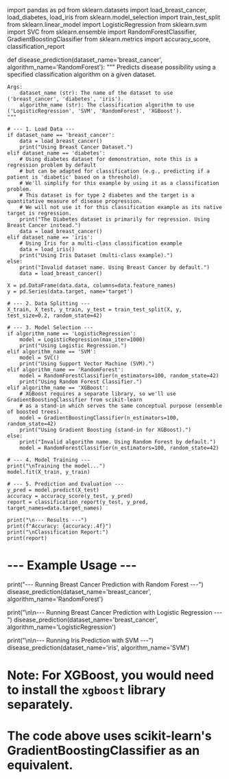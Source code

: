 import pandas as pd
from sklearn.datasets import load_breast_cancer, load_diabetes, load_iris
from sklearn.model_selection import train_test_split
from sklearn.linear_model import LogisticRegression
from sklearn.svm import SVC
from sklearn.ensemble import RandomForestClassifier, GradientBoostingClassifier
from sklearn.metrics import accuracy_score, classification_report

def disease_prediction(dataset_name='breast_cancer', algorithm_name='RandomForest'):
    """
    Predicts disease possibility using a specified classification algorithm on a given dataset.

    Args:
        dataset_name (str): The name of the dataset to use ('breast_cancer', 'diabetes', 'iris').
        algorithm_name (str): The classification algorithm to use ('LogisticRegression', 'SVM', 'RandomForest', 'XGBoost').
    """

    # --- 1. Load Data ---
    if dataset_name == 'breast_cancer':
        data = load_breast_cancer()
        print("Using Breast Cancer Dataset.")
    elif dataset_name == 'diabetes':
        # Using diabetes dataset for demonstration, note this is a regression problem by default
        # but can be adapted for classification (e.g., predicting if a patient is 'diabetic' based on a threshold).
        # We'll simplify for this example by using it as a classification problem.
        # This dataset is for type 2 diabetes and the target is a quantitative measure of disease progression.
        # We will not use it for this classification example as its native target is regression.
        print("The Diabetes dataset is primarily for regression. Using Breast Cancer instead.")
        data = load_breast_cancer()
    elif dataset_name == 'iris':
        # Using Iris for a multi-class classification example
        data = load_iris()
        print("Using Iris Dataset (multi-class example).")
    else:
        print("Invalid dataset name. Using Breast Cancer by default.")
        data = load_breast_cancer()

    X = pd.DataFrame(data.data, columns=data.feature_names)
    y = pd.Series(data.target, name='target')

    # --- 2. Data Splitting ---
    X_train, X_test, y_train, y_test = train_test_split(X, y, test_size=0.2, random_state=42)

    # --- 3. Model Selection ---
    if algorithm_name == 'LogisticRegression':
        model = LogisticRegression(max_iter=1000)
        print("Using Logistic Regression.")
    elif algorithm_name == 'SVM':
        model = SVC()
        print("Using Support Vector Machine (SVM).")
    elif algorithm_name == 'RandomForest':
        model = RandomForestClassifier(n_estimators=100, random_state=42)
        print("Using Random Forest Classifier.")
    elif algorithm_name == 'XGBoost':
        # XGBoost requires a separate library, so we'll use GradientBoostingClassifier from scikit-learn
        # as a stand-in which serves the same conceptual purpose (ensemble of boosted trees).
        model = GradientBoostingClassifier(n_estimators=100, random_state=42)
        print("Using Gradient Boosting (stand-in for XGBoost).")
    else:
        print("Invalid algorithm name. Using Random Forest by default.")
        model = RandomForestClassifier(n_estimators=100, random_state=42)

    # --- 4. Model Training ---
    print("\nTraining the model...")
    model.fit(X_train, y_train)

    # --- 5. Prediction and Evaluation ---
    y_pred = model.predict(X_test)
    accuracy = accuracy_score(y_test, y_pred)
    report = classification_report(y_test, y_pred, target_names=data.target_names)

    print("\n--- Results ---")
    print(f"Accuracy: {accuracy:.4f}")
    print("\nClassification Report:")
    print(report)

# --- Example Usage ---
print("--- Running Breast Cancer Prediction with Random Forest ---")
disease_prediction(dataset_name='breast_cancer', algorithm_name='RandomForest')

print("\n\n--- Running Breast Cancer Prediction with Logistic Regression ---")
disease_prediction(dataset_name='breast_cancer', algorithm_name='LogisticRegression')

print("\n\n--- Running Iris Prediction with SVM ---")
disease_prediction(dataset_name='iris', algorithm_name='SVM')

# Note: For XGBoost, you would need to install the `xgboost` library separately.
# The code above uses scikit-learn's GradientBoostingClassifier as an equivalent.
